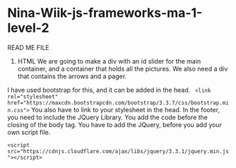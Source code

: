 # Nina-Wiik-js-frameworks-ma-1-level-2
 
READ ME FILE

1. HTML
We are going to make a div with an id slider for the main container, and a container that 
holds all the pictures. We also need a div that contains the arrows and a pager. 

I have used bootstrap for this, and it can be added in the head. 
``` <link rel="stylesheet" href="https://maxcdn.bootstrapcdn.com/bootstrap/3.3.7/css/bootstrap.min.css">```
You also have to link to your stylesheet in the head. 
In the footer, you need to include the JQuery Library. You add the code before the closing of the body tag. 
You have to add the JQuery, before you add your own script file. 

```<script src="https://cdnjs.cloudflare.com/ajax/libs/jquery/3.3.1/jquery.min.js"></script>```
